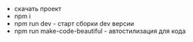 - скачать проект
- npm i
- npm run dev - старт сборки dev версии
- npm run make-code-beautiful - автостилизация для кода
